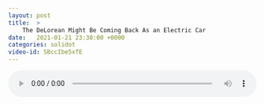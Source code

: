 ```yaml
---
layout: post
title:  >
    The DeLorean Might Be Coming Back As an Electric Car
date:   2021-01-21 23:30:00 +0000
categories: solidot
video-id: SBccIbe5xfE
---
```


<audio src="/assets/8389ce471dbad97ab3f8d882c6e70576.mp3" style="width: 100%;" controls></audio>


